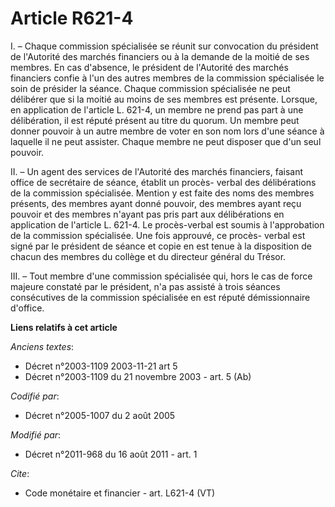 # Article R621-4

I. – Chaque commission spécialisée se réunit sur convocation du président de l'Autorité des marchés financiers ou à la
demande de la moitié de ses membres. En cas d'absence, le président de l'Autorité des marchés financiers confie à l'un des
autres membres de la commission spécialisée le soin de présider la séance. Chaque commission spécialisée ne peut délibérer
que si la moitié au moins de ses membres est présente. Lorsque, en application de l'article L. 621-4, un membre ne prend pas
part à une délibération, il est réputé présent au titre du quorum. Un membre peut donner pouvoir à un autre membre de voter
en son nom lors d'une séance à laquelle il ne peut assister. Chaque membre ne peut disposer que d'un seul pouvoir. 

II. – Un agent des services de l'Autorité des marchés financiers, faisant office de secrétaire de séance, établit un procès-
verbal des délibérations de la commission spécialisée. Mention y est faite des noms des membres présents, des membres ayant
donné pouvoir, des membres ayant reçu pouvoir et des membres n'ayant pas pris part aux délibérations en application de
l'article L. 621-4. Le procès-verbal est soumis à l'approbation de la commission spécialisée. Une fois approuvé, ce procès-
verbal est signé par le président de séance et copie en est tenue à la disposition de chacun des membres du collège et du
directeur général du Trésor. 

III. – Tout membre d'une commission spécialisée qui, hors le cas de force majeure constaté par le président, n'a pas assisté
à trois séances consécutives de la commission spécialisée en est réputé démissionnaire d'office.

**Liens relatifs à cet article**

_Anciens textes_:

  - Décret n°2003-1109 2003-11-21 art 5
  - Décret n°2003-1109 du 21 novembre 2003 - art. 5 (Ab)

_Codifié par_:

  - Décret n°2005-1007 du 2 août 2005

_Modifié par_:

  - Décret n°2011-968 du 16 août 2011 - art. 1

_Cite_:

  - Code monétaire et financier - art. L621-4 (VT)
